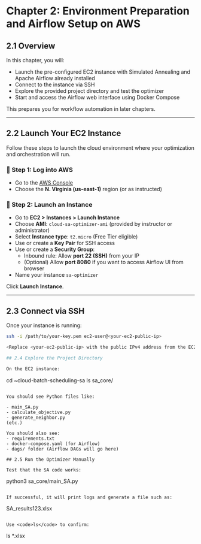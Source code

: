 # Chapter 2: Environment Preparation and Airflow Setup on AWS

## 2.1 Overview

In this chapter, you will:
- Launch the pre-configured EC2 instance with Simulated Annealing and Apache Airflow already installed
- Connect to the instance via SSH
- Explore the provided project directory and test the optimizer
- Start and access the Airflow web interface using Docker Compose

This prepares you for workflow automation in later chapters.

---

## 2.2 Launch Your EC2 Instance

Follow these steps to launch the cloud environment where your optimization and orchestration will run.

### 🔹 Step 1: Log into AWS
- Go to the [AWS Console](https://console.aws.amazon.com)
- Choose the **N. Virginia (us-east-1)** region (or as instructed)

### 🔹 Step 2: Launch an Instance
- Go to **EC2 > Instances > Launch Instance**
- Choose **AMI**: `cloud-sa-optimizer-ami` (provided by instructor or administrator)
- Select **Instance type**: `t2.micro` (Free Tier eligible)
- Use or create a **Key Pair** for SSH access
- Use or create a **Security Group**:
  - Inbound rule: Allow **port 22 (SSH)** from your IP
  - (Optional) Allow **port 8080** if you want to access Airflow UI from browser
- Name your instance `sa-optimizer`

Click **Launch Instance**.

---

## 2.3 Connect via SSH

Once your instance is running:

```bash
ssh -i /path/to/your-key.pem ec2-user@<your-ec2-public-ip>

<Replace <your-ec2-public-ip> with the public IPv4 address from the EC2 dashboard.>

## 2.4 Explore the Project Directory

On the EC2 instance:

```
cd ~cloud-batch-scheduling-sa
ls sa_core/
```

You should see Python files like:

- main_SA.py
- calculate_objective.py
- generate_neighbor.py
(etc.)

You should also see:
- requirements.txt
- docker-compose.yaml (for Airflow)
- dags/ folder (Airflow DAGs will go here)

## 2.5 Run the Optimizer Manually

Test that the SA code works:
```
python3 sa_core/main_SA.py
```

If successful, it will print logs and generate a file such as:
```
SA_results123.xlsx
```

Use <code>ls</code> to confirm:
```
ls *.xlsx
```








